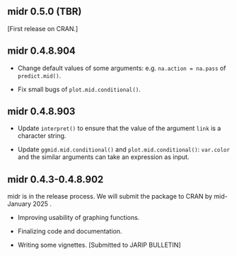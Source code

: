## midr 0.5.0 (TBR)

[First release on CRAN.]

## midr 0.4.8.904

-   Change default values of some arguments: e.g. `na.action = na.pass` of `predict.mid()`.

-   Fix small bugs of `plot.mid.conditional()`.

## midr 0.4.8.903

-   Update `interpret()` to ensure that the value of the argument `link` is a character string.

-   Update `ggmid.mid.conditional()` and `plot.mid.conditional()`: `var.color` and the similar arguments can take an expression as input.

## midr 0.4.3-0.4.8.902

midr is in the release process. We will submit the package to CRAN by mid-January 2025 .

-   Improving usability of graphing functions.

-   Finalizing code and documentation.

-   Writing some vignettes. [Submitted to JARIP BULLETIN]

